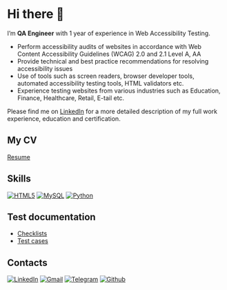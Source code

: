 <h1> Hi there 👋 </h1>

<p> I’m <b>QA Engineer</b> with 1 year of experience in Web Accessibility Testing. </p>
<ul>
<li> Perform accessibility audits of websites in accordance with Web Content Accessibility Guidelines (WCAG) 2.0 and 2.1 Level A, AA </li>
<li> Provide technical and best practice recommendations for resolving accessibility issues </li>
<li> Use of tools such as screen readers, browser developer tools, automated accessibility testing tools, HTML validators etc. </li>
<li> Experience testing websites from various industries such as Education, Finance, Healthcare, Retail, E-tail etc. </li>
</ul>

Please find me on <a href="https://www.linkedin.com/in/oxana-ciornaia/" target="_blank">LinkedIn</a></li> for a more detailed description of my full work experience, education and certification.

<h2> My CV </h2>
<p>
<a href="https://www.linkedin.com/in/oxana-ciornaia/" target="_blank">Resume</a></li>
</p>


<h2> Skills </h2>

<p>
<a href="https://github.com/ciornaiaoxana/LearnHTML" target="_blank" ><img alt="HTML5" src="https://img.shields.io/badge/HTML5-E34F26?style=for-the-badge&logo=html5&logoColor=white" /></a> <a href="https://github.com/ciornaiaoxana/SQL" target="_blank"><img alt="MySQL" src="https://img.shields.io/badge/MySQL-005C84?style=for-the-badge&logo=mysql&logoColor=white" /></a>  <a href="https://github.com/ciornaiaoxana/Python" target="_blank"><img alt="Python" src="https://img.shields.io/badge/Python-FFD43B?style=for-the-badge&logo=python&logoColor=blue" /></a> 
</p>




<h2> Test documentation </h2>

<ul> 
<li> <a href="https://drive.google.com/drive/folders/1FjqXfLHXWAEajGv9S8DGIDQ6zhDEWEFV?usp=share_link" target="_blank">Checklists</a></li>
<li> <a href="https://drive.google.com/drive/folders/1iWoCiY3j9RaG_Vda2-q-he3Z-30feDJv?usp=share_link" target="_blank">Test cases</a></li>
  </ul> 
  
  

<h2> Contacts </h2>
<p><a href="https://www.linkedin.com/in/oxana-ciornaia" target="_blank"><img alt="LinkedIn" src="https://img.shields.io/badge/linkedin-%230077B5.svg?&style=for-the-badge&logo=linkedin&logoColor=white" /></a>  <a href="mailto:@ciornaiaoxana@gmail.com" target="_blank"><img alt="Gmail" src="https://img.shields.io/badge/Gmail-D14836?style=for-the-badge&logo=gmail&logoColor=white" /></a> <a href="https://t.me/oxana_ciornaia" target="_blank"><img alt="Telegram" src="https://img.shields.io/badge/Telegram-2CA5E0?style=for-the-badge&logo=telegram&logoColor=white" /></a> <a href="https://github.com/ciornaiaoxana" target="_blank"><img alt="Github" src="https://img.shields.io/badge/GitHub-%2312100E.svg?&style=for-the-badge&logo=Github&logoColor=white" /></a> 
</p>

